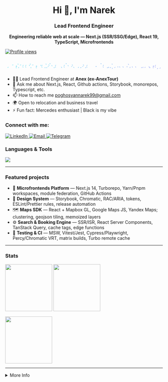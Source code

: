 <!-- Title -->
<h1 align="center">Hi 👋, I'm Narek</h1>
<h3 align="center"><b>Lead Frontend Engineer</b></h3>
<p align="center"><b>Engineering reliable web at scale — Next.js (SSR/SSG/Edge), React 19, TypeScript, Microfrontends</b></p>

<p>
  <a href="https://github.com/NarekPoghosyan">
    <img alt="Profile views" src="https://komarev.com/ghpvc/?username=NarekPoghosyan&label=Profile%20views&color=0e75b6&style=flat" />
  </a>
</p>

<!-- Typing Headline -->
<p align="center">
  <svg width="720" height="60" viewBox="0 0 720 60" xmlns="http://www.w3.org/2000/svg">
    <defs>
      <linearGradient id="grad" x1="0" x2="1">
        <stop offset="0%" stop-color="#22D3EE"/>
        <stop offset="100%" stop-color="#8B5CF6"/>
      </linearGradient>
      <mask id="cursor">
        <rect x="0" y="0" width="720" height="60" fill="black"/>
        <rect id="bar" x="10" y="10" width="2" height="40" fill="white">
          <animate attributeName="x" values="10;710" dur="4.5s" fill="freeze"/>
          <animate attributeName="opacity" values="1;0;1" dur="0.8s" repeatCount="indefinite"/>
        </rect>
      </mask>
    </defs>
    <text x="10" y="42" font-family="ui-monospace, SFMono-Regular, Menlo, Monaco, Consolas"
          font-size="28" fill="none" stroke="url(#grad)" stroke-width="1.2"
          stroke-dasharray="720" stroke-dashoffset="720">
      Engineering reliable web at scale — Next.js (SSR/SSG/Edge), React 19, TypeScript
      <animate attributeName="stroke-dashoffset" from="720" to="0" dur="4.5s" fill="freeze"/>
    </text>
    <rect x="0" y="0" width="720" height="60" fill="transparent" mask="url(#cursor)"/>
  </svg>
</p>


- 👨‍💻 Lead Frontend Engineer at **Anex (ex-AnexTour)**  
- 💬 Ask me about Next.js, React, Github actions, Storybook, monorepos, Typescript, etc.
- 📫 How to reach me poghosyannarek99@gmail.com
- 🌍 Open to relocation and business travel
- ⚡️ Fun fact: Mercedes enthusiast | Black is my vibe

### Connect with me:
<p>
  <a href="https://www.linkedin.com/in/narek-poghosyan-9785111b2/">
    <img alt="LinkedIn" src="https://img.shields.io/badge/LinkedIn-Connect-blue?logo=linkedin&logoColor=white">
  </a>
  <a href="mailto:poghosyannarek99@gmail.com">
    <img alt="Email" src="https://img.shields.io/badge/Email-Contact-informational?logo=gmail">
  </a>
  <a href="https://t.me/NarekPoghosyan99">
    <img alt="Telegram" src="https://img.shields.io/badge/Telegram-Message-26A5E4?logo=telegram&logoColor=white">
  </a>
</p>

### Languages & Tools
<p align="left">
  <div style="display:flex; align-items:center; gap:8px; flex-wrap:nowrap; overflow-x:auto;">
    <img src="https://skillicons.dev/icons?i=ts,js,react,nextjs,nodejs,express,redux,tailwind,styledcomponents,html,css,sass,webpack,vite,rollup,jest,vitest,vercel,graphql,apollo,prisma,postgres,mongodb,redis,sqlite,mysql,nginx,docker,linux,bash,git,githubactions,aws,gcp,azure,kubernetes,terraform,cloudflare,netlify,cypress,sentry,threejs,rxjs,bootstrap,materialui,postman,pnpm,yarn,npm,vitest,babel,grafana&perline=13" />
    <img style="display:flex; src="https://go-skill-icons.vercel.app/api/icons?i=eslint,prettier,playwright,socketio,testinglibrary,storybook&perline=14" />
  </div>
</p>


---

### Featured projects
<!-- Replace with 3–6 strongest repos. Add demos/screens if possible. -->
- 🚀 **Microfrontends Platform** — Next.js 14, Turborepo, Yarn/Pnpm workspaces, module federation, GitHub Actions
- 🧰 **Design System** — Storybook, Chromatic, RAC/ARIA, tokens, ESLint/Prettier rules, release automation
- 🗺️ **Maps SDK** — React + Mapbox GL, Google Maps JS, Yandex Maps; clustering, geojson tiling, memoized layers
- ⚙️ **Search & Booking Engine** — SSR/ISR, React Server Components, TanStack Query, cache tags, edge functions
- 🧪 **Testing & CI** — MSW, Vitest/Jest, Cypress/Playwright, Percy/Chromatic VRT, matrix builds, Turbo remote cache



---

### Stats
<p>
  <img src="https://github-readme-stats.vercel.app/api?username=NarekPoghosyan&show_icons=true&rank_icon=github&hide_border=true&cache_seconds=86400&theme=transparent" height="150" />
  <img src="https://github-readme-streak-stats.herokuapp.com?user=NarekPoghosyan&hide_border=true&date_format=%5BY.%5Dm.%5Dd&theme=transparent" height="150" />
</p>
<p>
  <img src="https://github-readme-stats.vercel.app/api/top-langs/?username=NarekPoghosyan&layout=compact&hide_border=true&langs_count=10&hide=html,css&cache_seconds=86400&theme=transparent" height="150" />
</p>

---

<details>
  <summary>More Info</summary>

### Highlights (what I do at Anex)
- Built **microfrontend architecture** on **Next.js + Turborepo** with clear domain boundaries and shared packages  
- Set **module/alias conventions**, layered structure, and import policies  
- Shipped **design system** (Storybook + Chromatic, tokens, accessible components, Tailwind layer)  
- Runtime strategy: **SSR / SSG / Edge / client**, code-splitting, dynamic imports, **lazy hydration**, **virtualization**  
- Standardized data-layer: **TanStack Query** patterns (prefetch, granular invalidation, optimistic), modular **Zustand** stores, **Axios** HTTP adapters  
- Unified **Maps** integrations (Mapbox/Google/Yandex) into one API with clustering & perf budget  
- **DX automation**: custom CLIs, bundle-guard rails, type/lint/visual-regression scripts  
- **Testing strategy**: component & visual tests, MSW mock/contract, routing/store isolation  
- **Code quality**: strict TS, ESLint rules, mandatory **pre-commit** checks (Husky)  
- **CI/CD**: GitHub Actions (matrix builds, Turbo cache), Storybook/Chromatic publishing, artifacts governance  
- **Security & reliability**: centralized error handling, sane **env** policy, dependency control  
- **A11y/UX**: React-Aria components, focus-management, keyboard flows
</details>
